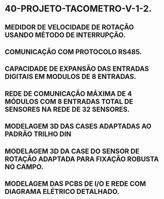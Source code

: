 # 40-PROJETO-TACOMETRO-V-1-2.
## MEDIDOR DE VELOCIDADE DE ROTAÇÃO USANDO MÉTODO DE INTERRUPÇÃO.
## COMUNICAÇÃO COM PROTOCOLO RS485.
## CAPACIDADE DE EXPANSÃO DAS ENTRADAS DIGITAIS EM MODULOS DE 8 ENTRADAS.
## REDE DE COMUNICAÇÃO MÁXIMA DE 4 MÓDULOS COM 8 ENTRADAS TOTAL DE SENSORES NA REDE DE 32 SENSORES.
## MODELAGEM 3D DAS CASES ADAPTADAS AO PADRÃO TRILHO DIN
## MODELAGEM 3D DA CASE DO SENSOR DE ROTAÇÃO ADAPTADA PARA FIXAÇÃO ROBUSTA NO CAMPO.
## MODELAGEM DAS PCBS DE I/O E REDE COM DIAGRAMA ELÉTRICO DETALHADO.
